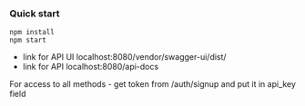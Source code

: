 ### Quick start

```ssh
npm install
npm start
```

* link for API UI localhost:8080/vendor/swagger-ui/dist/
* link for API localhost:8080/api-docs

For access to all methods - get token from /auth/signup and put it in api_key field
